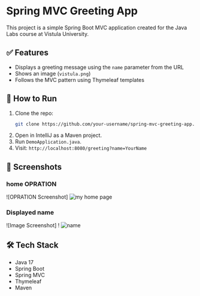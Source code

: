 # Spring MVC Greeting App

This project is a simple Spring Boot MVC application created for the Java Labs course at Vistula University.

## ✅ Features
- Displays a greeting message using the `name` parameter from the URL
- Shows an image (`vistula.png`)
- Follows the MVC pattern using Thymeleaf templates

## 🚀 How to Run
1. Clone the repo:
   ```bash
   git clone https://github.com/your-username/spring-mvc-greeting-app.git
   ```
2. Open in IntelliJ as a Maven project.
3. Run `DemoApplication.java`.
4. Visit: `http://localhost:8080/greeting?name=YourName`

## 📸 Screenshots
### home OPRATION
![OPRATION Screenshot]  ![my home page](https://github.com/user-attachments/assets/195dfe03-ec62-4f51-8a47-f42541188f98)


###  Displayed name
![Image Screenshot] ! 
![name](https://github.com/user-attachments/assets/f21988d4-f787-4a85-97c8-5a1b49a4bb15)

## 🛠 Tech Stack
- Java 17
- Spring Boot
- Spring MVC
- Thymeleaf
- Maven
